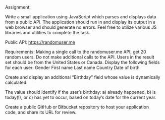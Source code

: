 Assignment:

Write a small application using JavaScript which parses and displays data from a public API. The application should run in and display its output in a web browser and should generate no errors. Feel free to utilize various JS libraries and utilities to complete the task.

Public API: https://randomuser.me

Requirements:
Making a single call to the randomuser.me API, get 20 random users.
Do not make additional calls to the API.
Users in the result set should be from the United States or Canada.
Display the following fields for each user:
Gender
First name
Last name
Country
Date of birth

Create and display an additional “Birthday” field whose value is dynamically calculated.

The value should identify if the user’s birthday: a) already happened, b) is today(!), or c) has yet to occur, based on today’s date for the current year.

Create a public GitHub or Bitbucket repository to host your application code, and share its URL for review.
